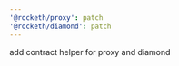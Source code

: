```yaml
---
'@rocketh/proxy': patch
'@rocketh/diamond': patch
---
```


add contract helper for proxy and diamond
